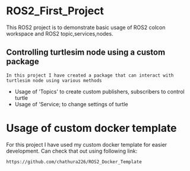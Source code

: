 ﻿# ROS2_First_Project
This ROS2 project is to demonstrate basic usage of ROS2 colcon workspace and ROS2 topic,services,nodes.

## Controlling turtlesim node using a custom package

```
In this project I have created a package that can interact with turtlesim node using various methods
```
- Usage of 'Topics' to create custom publishers, subscribers to control turtle
- Usage of 'Service; to change settings of turtle

# Usage of custom docker template
For this project I have used my custom docker template for easier development. Can check that out using following link:
```
https://github.com/chathura226/ROS2_Docker_Template
```




